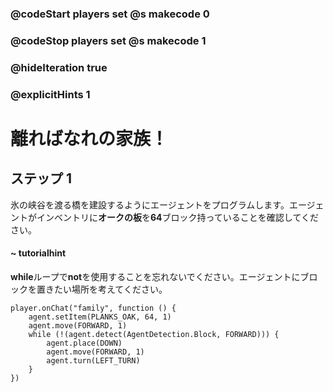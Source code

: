 ### @codeStart players set @s makecode 0
### @codeStop players set @s makecode 1

### @hideIteration true 
### @explicitHints 1


# 離ればなれの家族！

## ステップ 1
氷の峡谷を渡る橋を建設するようにエージェントをプログラムします。エージェントがインベントリに**オークの板**を**64**ブロック持っていることを確認してください。

#### ~ tutorialhint 
**while**ループで**not**を使用することを忘れないでください。エージェントにブロックを置きたい場所を考えてください。


```ghost
player.onChat("family", function () {
    agent.setItem(PLANKS_OAK, 64, 1)
    agent.move(FORWARD, 1)
    while (!(agent.detect(AgentDetection.Block, FORWARD))) {
        agent.place(DOWN)
        agent.move(FORWARD, 1)
        agent.turn(LEFT_TURN)
    }
})

``` 
